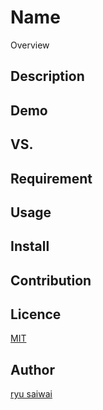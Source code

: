 Name
====

Overview

## Description

## Demo

## VS.

## Requirement

## Usage

## Install

## Contribution

## Licence

[MIT](https://opensource.org/licenses/MIT)

## Author

[ryu saiwai](https://github.com/ryu-saiwai)